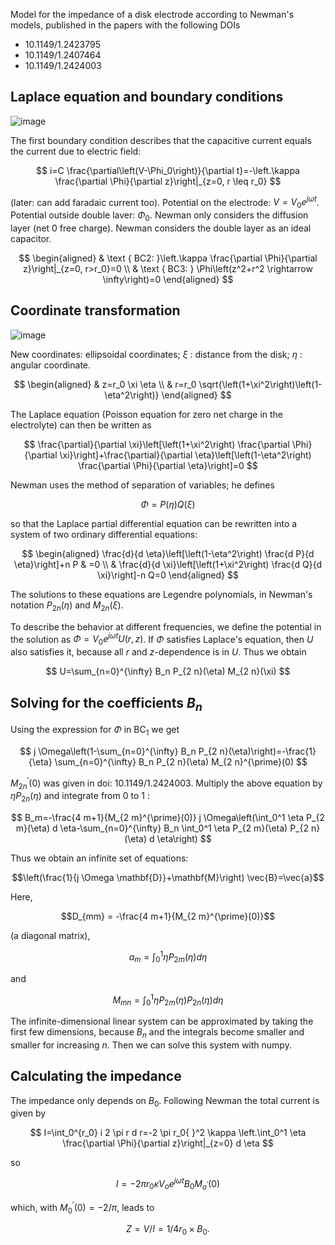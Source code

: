 Model for the impedance of a disk electrode according to Newman's models, published in the papers with the following DOIs

* 10.1149/1.2423795
* 10.1149/1.2407464
* 10.1149/1.2424003

## Laplace equation and boundary conditions

![image](https://github.com/user-attachments/assets/4525d6bf-c374-4d53-9bc3-66099560d6d4)

The first boundary condition describes that the capacitive current equals the current due to electric field:

$$
i=C \frac{\partial\left(V-\Phi_0\right)}{\partial t}=-\left.\kappa \frac{\partial \Phi}{\partial z}\right|_{z=0, r \leq r_0}
$$

(later: can add faradaic current too). Potential on the electrode: $V=V_0 e^{j \omega t}$. Potential outside double laver: $\Phi_0$. Newman only considers the diffusion layer (net 0 free charge). Newman considers the double layer as an ideal capacitor.

$$
\begin{aligned}
& \text { BC2: }\left.\kappa \frac{\partial \Phi}{\partial z}\right|_{z=0, r>r_0}=0 \\
& \text { BC3: } \Phi\left(z^2+r^2 \rightarrow \infty\right)=0
\end{aligned}
$$


## Coordinate transformation

![image](https://github.com/user-attachments/assets/031604e6-b638-432b-84cc-5d13d5a6a19b)

New coordinates: ellipsoidal coordinates; $\xi$ : distance from the disk; $\eta$ : angular coordinate.

$$
\begin{aligned}
& z=r_0 \xi \eta \\
& r=r_0 \sqrt{\left(1+\xi^2\right)\left(1-\eta^2\right)}
\end{aligned}
$$

The Laplace equation (Poisson equation for zero net charge in the electrolyte) can then be written as

$$
\frac{\partial}{\partial \xi}\left[\left(1+\xi^2\right) \frac{\partial \Phi}{\partial \xi}\right]+\frac{\partial}{\partial \eta}\left[\left(1-\eta^2\right) \frac{\partial \Phi}{\partial \eta}\right]=0
$$

Newman uses the method of separation of variables; he defines

$$
\Phi=P(\eta) Q(\xi)
$$

so that the Laplace partial differential equation can be rewritten into a system of two ordinary differential equations:

$$
\begin{aligned}
\frac{d}{d \eta}\left[\left(1-\eta^2\right) \frac{d P}{d \eta}\right]+n P & =0 \\
& \frac{d}{d \xi}\left[\left(1+\xi^2\right) \frac{d Q}{d \xi}\right]-n Q=0
\end{aligned}
$$

The solutions to these equations are Legendre polynomials, in Newman's notation $P_{2n}(\eta)$ and $M_{2n}(\xi)$. 

To describe the behavior at different frequencies, we define the potential in the solution as $\Phi=V_0 e^{j \omega t} U(r, z)$. If $\Phi$ satisfies Laplace's equation, then $U$ also satisfies it, because all $r$ and $z$-dependence is in $U$. Thus we obtain

$$
U=\sum_{n=0}^{\infty} B_n P_{2 n}(\eta) M_{2 n}(\xi)
$$

## Solving for the coefficients $B_n$

Using the expression for $\Phi$ in $\mathrm{BC}_1$ we get

$$
j \Omega\left(1-\sum_{n=0}^{\infty} B_n P_{2 n}(\eta)\right)=-\frac{1}{\eta} \sum_{n=0}^{\infty} B_n P_{2 n}(\eta) M_{2 n}^{\prime}(0)
$$

$M_{2 n}^{\prime}(0)$ was given in doi: 10.1149/1.2424003. Multiply the above equation by $\eta P_{2 n}(\eta)$ and integrate from 0 to 1 :

$$
B_m=-\frac{4 m+1}{M_{2 m}^{\prime}(0)} j \Omega\left(\int_0^1 \eta P_{2 m}(\eta) d \eta-\sum_{n=0}^{\infty} B_n \int_0^1 \eta P_{2 m}(\eta) P_{2 n}(\eta) d \eta\right)
$$

Thus we obtain an infinite set of equations: 

$$\left(\frac{1}{j \Omega \mathbf{D}}+\mathbf{M}\right) \vec{B}=\vec{a}$$

Here,

$$D_{mm} = -\frac{4 m+1}{M_{2 m}^{\prime}(0)}$$

(a diagonal matrix),

$$a_m = \int_0^1 \eta P_{2 m}(\eta) d \eta$$

and

$$M_{mn} = \int_0^1 \eta P_{2 m}(\eta) P_{2 n}(\eta) d \eta$$

The infinite-dimensional linear system can be approximated by taking the first few dimensions, because $B_n$ and the integrals become smaller and smaller for increasing $n$. Then we can solve this system with numpy. 

## Calculating the impedance
The impedance only depends on $B_0$. Following Newman the total current is given by

$$
I=\int_0^{r_0} i 2 \pi r d r=-2 \pi r_0{ }^2 \kappa \left.\int_0^1 \eta \frac{\partial \Phi}{\partial z}\right|_{z=0} d \eta 
$$

so

$$
I =-2 \pi r_0 \kappa V_o e^{j \omega t} B_0 M_{o^{\prime}}(0)
$$

which, with $M_0{ }^{\prime}(0)=-2 / \pi$, leads to 

$$
Z=V / I=1 / 4 r_0 \times B_0.
$$
